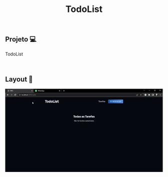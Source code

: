 <h1 align="center">TodoList</h1>


&nbsp;

## Projeto  :computer: 
<p>TodoList</p>


&nbsp;
  
## Layout :bookmark:
  <img src="https://github.com/ItamarJoire/todolist-mvc/blob/master/public/images/todo.gif" align="center">
  
&nbsp;
  

